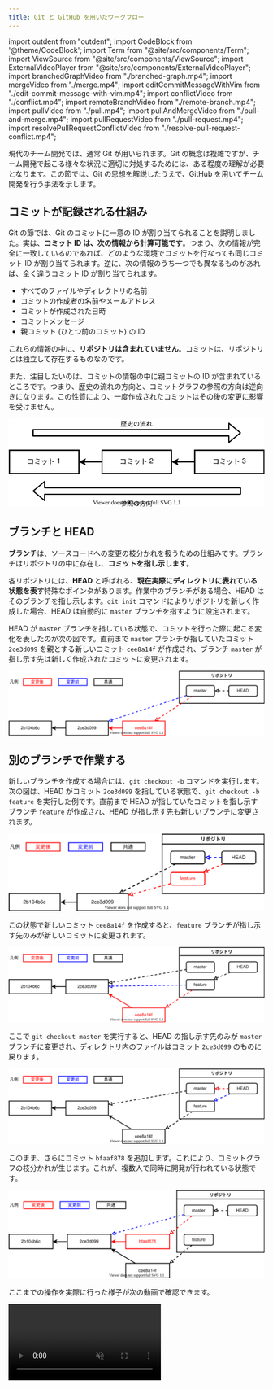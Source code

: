 ```yaml
---
title: Git と GitHub を用いたワークフロー
---
```


import outdent from "outdent";
import CodeBlock from '@theme/CodeBlock';
import Term from "@site/src/components/Term";
import ViewSource from "@site/src/components/ViewSource";
import ExternalVideoPlayer from "@site/src/components/ExternalVideoPlayer";
import branchedGraphVideo from "./branched-graph.mp4";
import mergeVideo from "./merge.mp4";
import editCommitMessageWithVim from "./edit-commit-message-with-vim.mp4";
import conflictVideo from "./conflict.mp4";
import remoteBranchVideo from "./remote-branch.mp4";
import pullVideo from "./pull.mp4";
import pullAndMergeVideo from "./pull-and-merge.mp4";
import pullRequestVideo from "./pull-request.mp4";
import resolvePullRequestConflictVideo from "./resolve-pull-request-conflict.mp4";

現代のチーム開発では、通常 Git が用いられます。Git の概念は複雑ですが、チーム開発で起こる様々な状況に適切に対処するためには、ある程度の理解が必要となります。この節では、Git の思想を解説したうえで、GitHub を用いてチーム開発を行う手法を示します。

## コミットが記録される仕組み

Git の節では、Git のコミットに一意の ID が割り当てられることを説明しました。実は、**コミット ID は、次の情報から計算可能です**。つまり、次の情報が完全に一致しているのであれば、どのような環境でコミットを行なっても同じコミット ID が割り当てられます。逆に、次の情報のうち一つでも異なるものがあれば、全く違うコミット ID が割り当てられます。

- すべてのファイルやディレクトリの名前
- コミットの作成者の名前やメールアドレス
- コミットが作成された日時
- コミットメッセージ
- 親コミット (ひとつ前のコミット) の ID

これらの情報の中に、**リポジトリは含まれていません**。コミットは、リポジトリとは独立して存在するものなのです。

また、注目したいのは、コミットの情報の中に親コミットの ID が含まれているところです。つまり、歴史の流れの方向と、コミットグラフの参照の方向は逆向きになります。この性質により、一度作成されたコミットはその後の変更に影響を受けません。

![歴史の流れと参照の方向](./commit-history.drawio.svg)

## ブランチと HEAD

**ブランチ**は、ソースコードへの変更の枝分かれを扱うための仕組みです。ブランチはリポジトリの中に存在し、**コミットを指し示します**。

各リポジトリには、**HEAD** と呼ばれる、**現在実際にディレクトリに表れている状態を表す**特殊なポインタがあります。作業中のブランチがある場合、HEAD はそのブランチを指し示します。`git init` コマンドによりリポジトリを新しく作成した場合、HEAD は自動的に `master` ブランチを指すように設定されます。

HEAD が `master` ブランチを指している状態で、コミットを行った際に起こる変化を表したのが次の図です。直前まで `master` ブランチが指していたコミット `2ce3d099` を親とする新しいコミット `cee8a14f` が作成され、ブランチ `master` が指し示す先は新しく作成されたコミットに変更されます。

![コミット](./commit.drawio.svg)

## 別のブランチで作業する

新しいブランチを作成する場合には、`git checkout -b` コマンドを実行します。次の図は、HEAD がコミット `2ce3d099` を指している状態で、`git checkout -b feature` を実行した例です。直前まで HEAD が指していたコミットを指し示すブランチ `feature` が作成され、HEAD が指し示す先も新しいブランチに変更されます。

![チェックアウト](./checkout.drawio.svg)

この状態で新しいコミット `cee8a14f` を作成すると、`feature` ブランチが指し示す先のみが新しいコミットに変更されます。

![作成したブランチでコミット](./commit-on-branch.drawio.svg)

ここで `git checkout master` を実行すると、HEAD の指し示す先のみが `master` ブランチに変更され、ディレクトリ内のファイルはコミット `2ce3d099` のものに戻ります。

![master ブランチに戻る](./re-checkout-master.drawio.svg)

このまま、さらにコミット `bfaaf878` を追加します。これにより、コミットグラフの枝分かれが生じます。これが、複数人で同時に開発が行われている状態です。

![枝分かれしたコミットグラフ](./branched-graph.drawio.svg)

ここまでの操作を実際に行った様子が次の動画で確認できます。

<video src={branchedGraphVideo} controls muted />

## 枝分かれしたブランチをマージする

`git merge` コマンドを用いると、現在のブランチに他のブランチの変更を取り込むことができます。次の例では、HEAD が `master` ブランチにある状態で、`git merge feature` を実行することで `feature` ブランチを `master` ブランチにマージしています。

![マージ](./merge.drawio.svg)

このマージを実行すると、`bfaaf878` と `cee8a14f` の 2 つの親を持つ**マージコミット** `d021150b` が生成され、2 つのブランチ両方で行われた変更を含むコミットとなります。マージコミットのコミットメッセージは自分で指定することもできますが、Git 側で用意してくれる標準のメッセージ (この例では `Merge branch 'feature'`) をそのまま用いても良いでしょう。

<video src={mergeVideo} controls muted autoPlay loop />

:::tip Git 標準のエディタ

コマンドラインからコミットを作成する際、`-m` オプションを指定しなかった場合、コミットメッセージを編集するためのエディタが起動します。このエディタは自分で設定することができますが、上の例では [nano](https://www.nano-editor.org/) が起動しており、この場合は `Ctrl + X` で終了します。

環境によっては [Vim](https://www.vim.org/) が起動する場合があります。この場合は、`:q` を入力して `Enter` を押下することにより終了できます。

<video src={editCommitMessageWithVim} controls muted autoPlay loop />

:::

## コンフリクト

`git merge` コマンドが実行されると、Git はまずコミットグラフ上の共通の祖先を探します。例えば、コミットグラフが次のような状態であるとき、Git は `master` ブランチと `feature` ブランチの共通の祖先であるコミット `2ce3d099` を起点とした変更を取得します。

```html title="共通の祖先 (2ce3d099)"
<li>吾輩は猫である</li>
<li>坊っちゃん</li>
```

<div className="row">
  <div className="col">
    <CodeBlock title="master (0d4cba5c)" language="html">{outdent`
      <li>吾輩は猫である</li>
      <li>坊っちゃん</li>
      <li>三四郎</li>
    `}</CodeBlock>
  </div>
  <div className="col">
    <CodeBlock title="feature (f08f242a)" language="html">{outdent`
      <li>吾輩は猫である</li>
      <li>坊っちゃん</li>
      <li>こころ</li>
    `}</CodeBlock>
  </div>
</div>

![コンフリクト](./conflict.drawio.svg)

この例の場合、共通の祖先に対して `master` は `<li>三四郎</li>` が、`feature` は `<li>こころ</li>` が**同じ場所に**追加されています。この状態で `git merge feature` を実行すると、Git は**コンフリクト**を報告し、マージを中断します。コンフリクトが発生したファイルには、Git により自動的に `<<<<<<<` や `=======`、`>>>>>>>` といったコンフリクトマーカーが挿入されます。

<!-- 頭にインデントを入れておくことで Markdown ファイルのコンフリクトと認識させない -->

<CodeBlock language="html">{outdent`

  <li>吾輩は猫である</li>
  <li>坊っちゃん</li>
  <<<<<<< HEAD
  <li>三四郎</li>
  =======
  <li>こころ</li>
  >>>>>>> feature
`.trim()}</CodeBlock>

コンフリクトを解決するには、ファイルを編集してコンフリクトマーカーを削除する必要があります。全てのコンフリクトに対応できたら、コンフリクトしたファイルをステージし、`git merge --continue` コマンドを実行してマージを続行しましょう。

ここまでの操作を実際に行うと、次の動画のようになります。

<video src={conflictVideo} controls muted />

## リモートブランチ

Git と GitHub の節では、自分の PC に置かれたリポジトリ (ローカルリポジトリ) と GitHub 上のリポジトリ (リモートリポジトリ) を接続しました。`git push origin master` コマンドを行ったときの Git の動作を確認しておきましょう。

`git push origin master` コマンドは、ローカルリポジトリの `master` ブランチが指し示すコミットを、リモートリポジトリの `master` ブランチが指し示すコミットとして設定するためのコマンドです。次の図は、ローカルリポジトリの `master` ブランチがコミット `2ce3d099` を指している状態で、空のリモートリポジトリ `origin` に対して `git push origin master` を実行した際の様子を表しています。

![リモートブランチ](./remote-branch.drawio.svg)

この状態でコミットを行うと、ローカルリポジトリの `master` ブランチが、リモートリポジトリの `master` ブランチより 1 コミット分進んでいる状態になります。

![1 コミット進んだ状態](./one-commit-ahead.drawio.svg)

再び `git push origin master` を実行 (最初の push 時に `-u` オプションを指定した場合は `git push`) することで、作成したコミットをリモートリポジトリに反映させられます。

![再びプッシュする](./push-again.drawio.svg)

ここまでの操作を実際に行うと、次のようになります。

<video src={remoteBranchVideo} controls muted />

## 他の人が行った変更を取得する

自分以外がリモートリポジトリに対して変更を加えた場合、リモートリポジトリのブランチがローカルリポジトリのブランチより先のコミットを指している状態になります。`git pull` コマンドにより、ローカルリポジトリのブランチが指し示す先を、リモートリポジトリのブランチが指すコミットと一致させることができます。次の例では、`git pull origin master` により、ローカルリポジトリの `master` をリモートブランチ `master` の最新のコミットと一致させています。

![プル](./pull.drawio.svg)

<video src={pullVideo} controls muted />

## プルの際にマージが必要な場合

自分が最後に `git pull` をした後に他の人がリモートリポジトリにプッシュした状態で、自分が新しいコミットを作成すると、次の図のような状態になります。

![マージが必要](./remote-branch-merge-required.drawio.svg)

この状態で `git pull` を行うと、自動的にマージコミットが作成されます。

![自動的に作成されるマージコミット](./remote-branch-pull-and-merge.drawio.svg)

再び `git push origin master` を実行することにより、変更を正しくリモートブランチに反映できます。

![自動的に作成されるマージコミット](./remote-branch-merge-and-push-again.drawio.svg)

ここまでの操作を実際に行うと、次の動画のようになります。

<video src={pullAndMergeVideo} controls muted />

## プルリクエスト

GitHub などのサービスを用いて共同開発を行う場合、通常は `master` ブランチへのマージを Web 画面上で行い、**Git のコマンドで `master` ブランチを操作することはありません**。これにより、プログラムの変更が無秩序に行われることを防ぐことができます。GitHub では、**プルリクエスト**と呼ばれる機能により実現できます。

次の図のようなコミットグラフがある状態を考えてみましょう。`master` ブランチから `feature` ブランチを切り出し、作成したコミットをリモートリポジトリにプッシュした状態です。`feature` ブランチから `master` ブランチに対してプルリクエストを作成することで、`feature` ブランチで行った変更を他のユーザーに確認してもらうことができます。

![プルリクエスト](./pull-request.drawio.svg)

プルリクエストをマージすると、ローカルリポジトリで `git merge` コマンドを実行した場合と同様にマージコミットが作成されます。

![プルリクエストのマージ](./pull-request-merge.drawio.svg)

ローカルリポジトリで再び `master` ブランチをチェックアウトし、`git pull origin master` で `master` ブランチを GitHub 上の最新のコミットに合わせれば、開発を再開できます。

![マージされたプルリクエストをプルする](./pull-merged-pull-request.drawio.svg)

ここまでの操作を実際に行うと、次の通りになります。

<video src={pullRequestVideo} controls muted />

## プルリクエストでコンフリクトが発生した場合

プルリクエストでコンフリクトが発生した場合、ローカルではマージコミット作成前に修正をしていましたが、プルリクエストを用いた開発においては、`master` ブランチは直接操作できないため、代わりにプルリクエストを出した側のブランチを操作して `master` ブランチにマージ可能になるよう修正します。

次のコミットグラフを考えてみましょう。`master` ブランチが `2ce3d099` だった際に `feature` ブランチを切り出し、コミット `f08f242a` を作成しましたが、他のチームメンバーの開発の結果 GitHub 上の `master` ブランチが `0d4cba5c` に進み、`feature` ブランチから `master` ブランチへのプルリクエストがコンフリクトしている状態です。

![コンフリクトの発生したプルリクエスト](./pull-request-conflict.drawio.svg)

この状態を解消するために、**ローカルで最新の `master` ブランチを `feature` ブランチにマージします**。まずは `master` ブランチをチェックアウトし、最新の `master` への変更を `git pull origin master` によりローカルリポジトリに取り込んだうえで、再び `feature` ブランチに戻ります。

![master ブランチを最新にする](./pull-master-after-pull-request-conflict.drawio.svg)

ここで `git merge master` を実行し、コンフリクトを解決して `master` ブランチとのマージコミット `d6d38e90` を作成してプッシュします。これにより、`feature` ブランチは `master` ブランチにマージ可能となり、コンフリクトが解消されます。

![master ブランチを feature ブランチにマージ](./pull-request-conflict-resolved.drawio.svg)

通常通りプルリクエストをマージすれば完了です。同じように作成されたマージコミットをローカルに取り込むことができます。

![コンフリクトが解消されたプルリクエストをマージ](./merge-conflict-resolved-pull-request.drawio.svg)

ここまでの操作を実際に行った様子が次の動画になります。

<video src={resolvePullRequestConflictVideo} controls muted />

## 課題

1. 同一の GitHub リポジトリに対し、同じ行を変更するプルリクエストを 2 人で作成しましょう。
2. 片方をマージすると、もう片方のプルリクエストがコンフリクト状態になることを確認しましょう。
3. コンフリクトを解決しましょう。
4. マージされたプルリクエストで行われた変更をプルしましょう。
